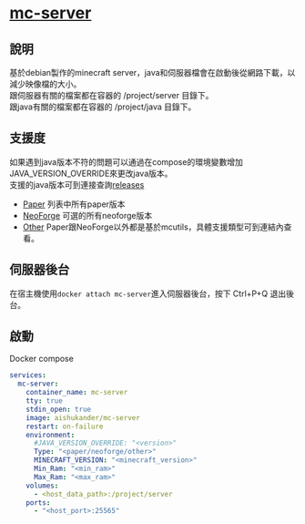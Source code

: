 # [mc-server](https://hub.docker.com/r/aishukander/mc-server)

## 說明
基於debian製作的minecraft server，java和伺服器檔會在啟動後從網路下載，以減少映像檔的大小。 <br>
跟伺服器有關的檔案都在容器的 /project/server 目錄下。 <br>
跟java有關的檔案都在容器的 /project/java 目錄下。 <br>

## 支援度
如果遇到java版本不符的問題可以通過在compose的環境變數增加JAVA_VERSION_OVERRIDE來更改java版本。 <br>
支援的java版本可到連接查詢[releases](https://adoptium.net/temurin/releases/)
* [Paper](https://papermc.io/downloads/all) 列表中所有paper版本
* [NeoForge](https://projects.neoforged.net/neoforged/neoforge) 可選的所有neoforge版本
* [Other](https://mcutils.com/server-jars) Paper跟NeoForge以外都是基於mcutils，具體支援類型可到連結內查看。

## 伺服器後台
在宿主機使用```docker attach mc-server```進入伺服器後台，按下 Ctrl+P+Q 退出後台。 <br>

## 啟動
Docker compose <br>
```yml
services:
  mc-server:
    container_name: mc-server
    tty: true
    stdin_open: true
    image: aishukander/mc-server
    restart: on-failure
    environment:
      #JAVA_VERSION_OVERRIDE: "<version>"
      Type: "<paper/neoforge/other>"
      MINECRAFT_VERSION: "<minecraft_version>"
      Min_Ram: "<min_ram>"
      Max_Ram: "<max_ram>"
    volumes:
      - <host_data_path>:/project/server
    ports:
      - "<host_port>:25565"
```
